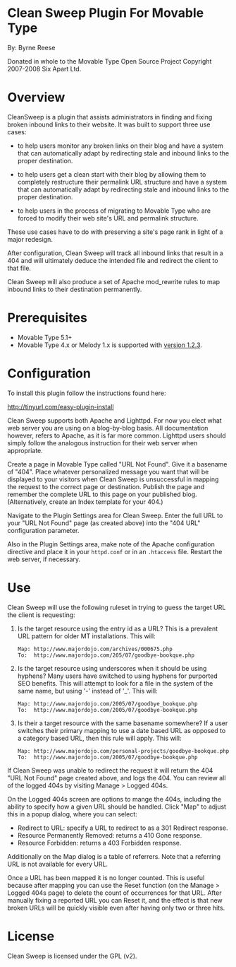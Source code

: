 # Clean Sweep Plugin For Movable Type

By: Byrne Reese <byrne at majordojo dot com>

Donated in whole to the Movable Type Open Source Project
Copyright 2007-2008 Six Apart Ltd. 

# Overview

CleanSweep is a plugin that assists administrators in finding and fixing
broken inbound links to their website. It was built to support three use
cases:

* to help users monitor any broken links on their blog and have a system that
  can automatically adapt by redirecting stale and inbound links to the proper
  destination.

* to help users get a clean start with their blog by allowing them to
  completely restructure their permalink URL structure and have a system that
  can automatically adapt by redirecting stale and inbound links to the proper
  destination.

* to help users in the process of migrating to Movable Type who are forced to
  modify their web site's URL and permalink structure.

These use cases have to do with preserving a site's page rank in light of a
major redesign.

After configuration, Clean Sweep will track all inbound links that result in a
404 and will ultimately deduce the intended file and redirect the client to
that file.

Clean Sweep will also produce a set of Apache mod_rewrite rules to map inbound
links to their destination permanently.


# Prerequisites

* Movable Type 5.1+
* Movable Type 4.x or Melody 1.x is supported with
  [version 1.2.3](https://github.com/endevver/mt-plugin-cleansweep/tags).


# Configuration

To install this plugin follow the instructions found here:

http://tinyurl.com/easy-plugin-install

Clean Sweep supports both Apache and Lighttpd. For now you elect what web
server you are using on a blog-by-blog basis. All documentation however,
refers to Apache, as it is far more common. Lighttpd users should simply
follow the analogous instruction for their web server when appropriate.

Create a page in Movable Type called "URL Not Found". Give it a basename of
"404". Place whatever personalized message you want that will be displayed to
your visitors when Clean Sweep is unsuccessful in mapping the request to the
correct page or destination. Publish the page and remember the complete URL to
this page on your published blog. (Alternatively, create an Index template for
your 404.)

Navigate to the Plugin Settings area for Clean Sweep. Enter the full URL to
your "URL Not Found" page (as created above) into the "404 URL" configuration
parameter.

Also in the Plugin Settings area, make note of the Apache configuration
directive and place it in your `httpd.conf` or in an `.htaccess` file. Restart
the web server, if necessary.


# Use

Clean Sweep will use the following ruleset in trying to guess the target URL
the client is requesting:

1. Is the target resource using the entry id as a URL? This is a prevalent URL
pattern for older MT installations. This will:

       Map: http://www.majordojo.com/archives/000675.php
       To:  http://www.majordojo.com/205/07/goodbye-bookque.php

2. Is the target resource using underscores when it should be using hyphens?
Many users have switched to using hyphens for purported SEO benefits. This
will attempt to look for a file in the system of the same name, but using '-'
instead of '_'. This will:

       Map: http://www.majordojo.com/2005/07/goodbye_bookque.php
       To:  http://www.majordojo.com/2005/07/goodbye-bookque.php

3. Is their a target resource with the same basename somewhere? If a user
switches their primary mapping to use a date based URL as opposed to a
category based URL, then this rule will apply. This will:

       Map: http://www.majordojo.com/personal-projects/goodbye-bookque.php
       To:  http://www.majordojo.com/2005/07/goodbye-bookque.php

If Clean Sweep was unable to redirect the request it will return the 404 "URL
Not Found" page created above, and logs the 404. You can review all of the
logged 404s by visiting Manage > Logged 404s.

On the Logged 404s screen are options to mange the 404s, including the ability
to specify how a given URL should be handled. Click "Map" to adjust this in a
popup dialog, where you can select:

* Redirect to URL: specify a URL to redirect to as a 301 Redirect response.
* Resource Permanently Removed: returns a 410 Gone response.
* Resource Forbidden: returns a 403 Forbidden response.

Additionally on the Map dialog is a table of referrers. Note that a referring
URL is not available for every URL.

Once a URL has been mapped it is no longer counted. This is useful because
after mapping you can use the Reset function (on the Manage > Logged 404s
page) to delete the count of occurrences for that URL. After manually fixing a
reported URL you can Reset it, and the effect is that new broken URLs will be
quickly visible even after having only two or three hits.



# License

Clean Sweep is licensed under the GPL (v2).
